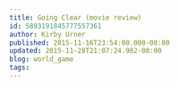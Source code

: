 ```yaml
---
title: Going Clear (movie review)
id: 5893191845777557361
author: Kirby Urner
published: 2015-11-16T23:54:00.000-08:00
updated: 2015-11-28T21:07:24.982-08:00
blog: world_game
tags: 
---
```


